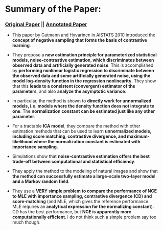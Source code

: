 # Summary of the Paper:

### [Original Paper](https://proceedings.mlr.press/v9/gutmann10a/gutmann10a.pdf) || [Annotated Paper](https://github.com/AdiNarendra98/Papers-on-Vision/blob/main/Paper%20Summaries/01.Noise-contrastive%20estimation-A%20new%20estimation%20principle%20for%20unnormalized%20statistical%20models/Annotated%20Paper%201.pdf)

* This paper by Gutmann and Hyvarinen in AISTATS 2010 introduced the **concept of negative sampling that forms the basis of contrastive learning**.

* They propose a **new estimation principle for parameterized statistical models, noise-contrastive estimation, which discriminates between observed data and artificially generated noise**. This is accomplished by **performing nonlinear logistic regression to discriminate between the observed data and some artificially generated noise, using the model log-density function in the regression nonlinearity**. They show that this **leads to a consistent (convergent) estimator of the parameters**, and also **analyze the asymptotic variance**.

* In particular, the method is shown to **directly work for unnormalized models, i.e. models where the density function does not integrate to one**. The **normalization constant can be estimated just like any other parameter**.

* For a tractable **ICA model**, they compare the method with other estimation methods that can be used to learn **unnormalized models, including score matching, contrastive divergence, and maximum-likelihood where the normalization constant is estimated with importance sampling**.

* Simulations show that **noise-contrastive estimation offers the best trade-off between computational and statistical efficiency**.

* They apply the method to the modeling of natural images and show that **the method can successfully estimate a large-scale two-layer model and a Markov random field**.

* They use a **VERY simple problem to compare the performance of NCE to MLE with importance sampling, contrastive divergence (CD) and score-matching** (and MLE, which gives the reference performance. MLE requires an **analytical expression for the normalizing constant**). CD has the best performance, but **NCE is apparently more computationally efficient**. I do not think such a simple problem say too much though.
